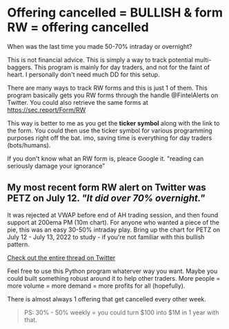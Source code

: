 # Offering cancelled = BULLISH & form RW = offering cancelled

When was the last time you made 50-70% intraday or overnight?


This is not financial advice.
This is simply a way to track potential multi-baggers.
This program is mainly for day traders, and not for the faint of heart.
I personally don't need much DD for this setup.

There are many ways to track RW forms and this is just 1 of them.
This program basically gets you RW forms through the handle @FintelAlerts on Twitter.
You could also retrieve the same forms at https://sec.report/Form/RW

This way is better to me as you get the **ticker symbol** along with the link to the form.
You could then use the ticker symbol for various programming purposes right off the bat.
imo, saving time is everything for day traders (bots/humans).

If you don't know what an RW form is, pleace Google it.
"reading can seriously damage your ignorance”

## My most recent form RW alert on Twitter was PETZ on July 12. ***"It did over 70% overnight."***

It was rejected at VWAP before end of AH trading session, and then found support at 200ema PM (10m chart).
For anyone who wanted a piece of the pie, this was an easy 30-50% intraday play.
Bring up the chart for PETZ on July 12 - July 13, 2022 to study - if you're not familiar with this bullish pattern.

[Check out the entire thread on Twitter](https://twitter.com/IdrisTrades/status/1547301338966523905?s=20&t=HJDi9g7GLtpbxjUq7OG1SQ)

Feel free to use this Python program whaterver way you want. Maybe you could built something robust around it to help other traders.
More people = more volume = more demand = more profits for all (hopefully).

There is almost always 1 offering that get cancelled every other week.

> PS: 30% - 50% weekly = you could turn $100 into $1M in 1 year with that.
